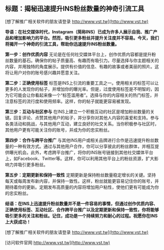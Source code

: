 ## **标题：揭秘迅速提升INS粉丝数量的神奇引流工具**

[想了解推广相关软件的朋友请登录 http://www.vst.tw](http://www.vst.tw)

**导语：在社交媒体时代，Instagram（简称INS）已成为许多人展示自我、推广产品和增加影响力的平台。然而，吸引更多粉丝并提升关注度并不容易。今天，我们将揭开一个神奇的引流工具，帮助你迅速提升INS粉丝数量。**

**第一步：创作优质内容**
无论是在任何社交媒体平台上，创作优质内容都是提升粉丝数量的基石。确保你的帖子质量高、有趣而有吸引力。尽量选择与你主题相关的内容，并用独特的角度展示。提供有价值的信息、有趣的故事或者美丽的照片。这将让用户对你的账号感兴趣并愿意关注。

**第二步：正确使用标签**
标签是INS上引流的重要工具之一。使用相关的标签可以让更多的人发现你的帖子，并增加你的曝光率。但是，过度使用标签是不明智的，因为它可能会让你看起来像一个“标签滥用者”。选择与你的内容相关的热门标签，并注意标签的流行度和使用频率。这样，你的帖子就能更容易被发现。

**第三步：互动与社区参与**
在INS上建立一个积极互动的社区是增加粉丝数量的关键。回复评论、点赞其他用户的帖子，并分享你对其他人内容的喜爱和支持。参与各类活动和挑战，与其他用户互动，建立良好的社交关系。当你积极参与社区时，其他用户更有可能关注你的账号，并成为你的忠实粉丝。

**第四步：合作与跨平台推广**
与其他INS用户或相关品牌进行合作是迅速提升粉丝数量的一种有效方式。通过与其他用户合作，你可以分享彼此的粉丝群体，并相互提供曝光机会。此外，考虑跨平台推广，将你的INS账号链接到其他社交媒体平台上，如Facebook、Twitter等。这样，你可以利用其他平台上的粉丝资源，扩大影响力并吸引更多粉丝。

**第五步：定期更新和保持一致性**
定期更新是保持粉丝数量稳定增长的关键。坚持每天或每周发布新内容，并保持一致性。这样，粉丝就能更容易记住你的账号，并期待着你的更新。定期发布高质量的内容将增加用户粘性，使他们更有可能成为你的忠实粉丝。

**结语：在INS上迅速提升粉丝数量并不是一件容易的事情，但通过创作优质内容、正确使用标签、互动社区、合作跨平台推广以及定期更新和保持一致性，你将能够吸引更多的关注和粉丝。记住，成功是一个持续努力和耐心的过程。祝愿你在INS上大获成功！**

[想了解推广相关软件的朋友请登录 http://www.vst.tw](http://www.vst.tw)


[访问软件官网 http://www.vst.tw](http://www.vst.tw)
